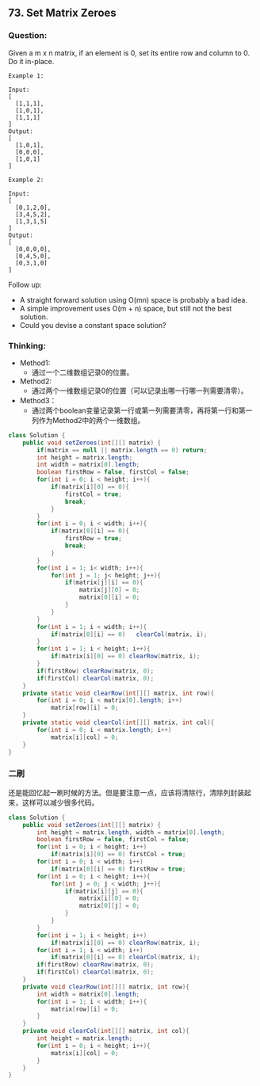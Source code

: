 ## 73. Set Matrix Zeroes

### Question:
Given a m x n matrix, if an element is 0, set its entire row and column to 0. Do it in-place.

```
Example 1:

Input:
[
  [1,1,1],
  [1,0,1],
  [1,1,1]
]
Output:
[
  [1,0,1],
  [0,0,0],
  [1,0,1]
]

Example 2:

Input:
[
  [0,1,2,0],
  [3,4,5,2],
  [1,3,1,5]
]
Output:
[
  [0,0,0,0],
  [0,4,5,0],
  [0,3,1,0]
]
```

Follow up:
* A straight forward solution using O(mn) space is probably a bad idea.
* A simple improvement uses O(m + n) space, but still not the best solution.
* Could you devise a constant space solution?


### Thinking:
* Method1:
	* 通过一个二维数组记录0的位置。
* Method2:
	* 通过两个一维数组记录0的位置（可以记录出哪一行哪一列需要清零）。
* Method3：
	* 通过两个boolean变量记录第一行或第一列需要清零，再将第一行和第一列作为Method2中的两个一维数组。

```Java
class Solution {
    public void setZeroes(int[][] matrix) {
        if(matrix == null || matrix.length == 0) return;
        int height = matrix.length;
        int width = matrix[0].length;
        boolean firstRow = false, firstCol = false;
        for(int i = 0; i < height; i++){
            if(matrix[i][0] == 0){
                firstCol = true;
                break;
            }
        }
        for(int i = 0; i < width; i++){
            if(matrix[0][i] == 0){
                firstRow = true;
                break;
            }
        }
        for(int i = 1; i< width; i++){
            for(int j = 1; j< height; j++){
                if(matrix[j][i] == 0){
                    matrix[j][0] = 0;
                    matrix[0][i] = 0;
                }
            }
        }
        for(int i = 1; i < width; i++){
            if(matrix[0][i] == 0)   clearCol(matrix, i);
        }
        for(int i = 1; i < height; i++){
        	if(matrix[i][0] == 0) clearRow(matrix, i);
        }
        if(firstRow) clearRow(matrix, 0);
        if(firstCol) clearCol(matrix, 0);
    }
    private static void clearRow(int[][] matrix, int row){
        for(int i = 0; i < matrix[0].length; i++)
            matrix[row][i] = 0;
    }
    private static void clearCol(int[][] matrix, int col){
        for(int i = 0; i < matrix.length; i++)
            matrix[i][col] = 0;
    }
}
```

### 二刷
还是能回忆起一刷时候的方法。但是要注意一点，应该将清除行，清除列封装起来，这样可以减少很多代码。
```Java
class Solution {
    public void setZeroes(int[][] matrix) {
        int height = matrix.length, width = matrix[0].length;
        boolean firstRow = false, firstCol = false;
        for(int i = 0; i < height; i++)
            if(matrix[i][0] == 0) firstCol = true;
        for(int i = 0; i < width; i++)
            if(matrix[0][i] == 0) firstRow = true;
        for(int i = 0; i < height; i++){
            for(int j = 0; j < width; j++){
                if(matrix[i][j] == 0){
                    matrix[i][0] = 0;
                    matrix[0][j] = 0;
                }
            }
        }
        for(int i = 1; i < height; i++)
            if(matrix[i][0] == 0) clearRow(matrix, i);
        for(int i = 1; i < width; i++)
            if(matrix[0][i] == 0) clearCol(matrix, i);
        if(firstRow) clearRow(matrix, 0);
        if(firstCol) clearCol(matrix, 0);
    }
    private void clearRow(int[][] matrix, int row){
        int width = matrix[0].length;
        for(int i = 1; i < width; i++){
            matrix[row][i] = 0;
        }
    }
    private void clearCol(int[][] matrix, int col){
        int height = matrix.length;
        for(int i = 0; i < height; i++){
            matrix[i][col] = 0;
        }
    }
}
```
